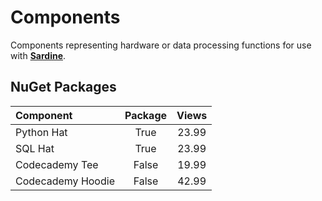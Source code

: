 # Components
Components representing hardware or data processing functions for use with **[Sardine](https://github.com/orger-lab/sardine)**.

## NuGet Packages
| Component         | Package  | Views  |
| :---------------- | :------: | :----: |
| Python Hat        |   True   | 23.99 |
| SQL Hat           |   True   | 23.99 |
| Codecademy Tee    |  False   | 19.99 |
| Codecademy Hoodie |  False   | 42.99 |
